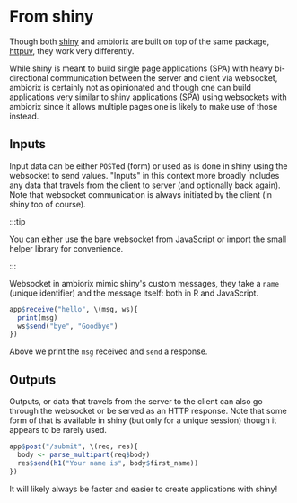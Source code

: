 # From shiny

Though both [shiny](https://github.com/rstudio/shiny) and ambiorix are built on top of the same package, [httpuv](https://github.com/rstudio/httpuv), they work very differently. 

While shiny is meant to build single page applications (SPA) with heavy
bi-directional communication between the server and client via websocket,
ambiorix is certainly not as opinionated and though one can build applications
very similar to shiny applications (SPA) using websockets with ambiorix since 
it allows multiple pages one is likely to make use of those instead.

## Inputs

Input data can be either `POST`ed (form) or used as is done in shiny using the
websocket to send values. "Inputs" in this context more broadly includes any
data that travels from the client to server (and optionally back again). 
Note that websocket communication is always initiated by the client 
(in shiny too of course).

:::tip

You can either use the bare websocket from JavaScript or import the
small helper library for convenience.

:::

Websocket in ambiorix mimic shiny's custom messages, they take a `name` (unique identifier) and the message itself: both in R and JavaScript. 

```r
app$receive("hello", \(msg, ws){
  print(msg)
  ws$send("bye", "Goodbye")
})
```

Above we print the `msg` received and `send` a response.

## Outputs

Outputs, or data that travels from the server to the client can also go through the websocket or be served as an HTTP response. Note that some form of that is available in shiny (but only for a unique session) though it appears to be rarely used.

```r
app$post("/submit", \(req, res){
  body <- parse_multipart(req$body)
  res$send(h1("Your name is", body$first_name))
})
```

It will likely always be faster and easier to create applications with shiny!